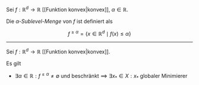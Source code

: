 Sei $f : \mathbb{R}^d \to \mathbb{R}$ [[Funktion konvex|konvex]], $\alpha \in \mathbb{R}$.

Die *$\alpha$-Sublevel-Menge* von $f$ ist definiert als

$$
	f^{\ge \alpha} = \{ x \in \mathbb{R}^d \mid f(x) \le \alpha \}
$$

---

Sei $f : \mathbb{R}^d \to \mathbb{R}$ [[Funktion konvex|konvex]].

Es gilt
- $\exists \alpha \in \mathbb{R} : f^{\le \alpha} \ne \emptyset$ und beschränkt $\implies$ $\exists x_* \in X : x_*$ globaler Minimierer
